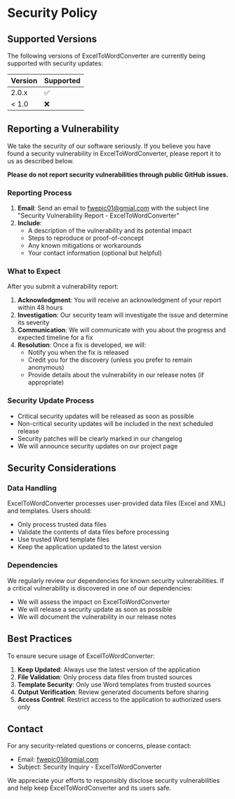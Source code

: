 # Security Policy

## Supported Versions

The following versions of ExcelToWordConverter are currently being supported with security updates:

| Version | Supported          |
| ------- | ------------------ |
| 2.0.x   | :white_check_mark: |
| < 1.0   | :x:                |

## Reporting a Vulnerability

We take the security of our software seriously. If you believe you have found a security vulnerability in ExcelToWordConverter, please report it to us as described below.

**Please do not report security vulnerabilities through public GitHub issues.**

### Reporting Process

1. **Email**: Send an email to fwepic01@gmial.com  with the subject line "Security Vulnerability Report - ExcelToWordConverter"
3. **Include**: 
   - A description of the vulnerability and its potential impact
   - Steps to reproduce or proof-of-concept
   - Any known mitigations or workarounds
   - Your contact information (optional but helpful)

### What to Expect

After you submit a vulnerability report:

1. **Acknowledgment**: You will receive an acknowledgment of your report within 48 hours
2. **Investigation**: Our security team will investigate the issue and determine its severity
3. **Communication**: We will communicate with you about the progress and expected timeline for a fix
4. **Resolution**: Once a fix is developed, we will:
   - Notify you when the fix is released
   - Credit you for the discovery (unless you prefer to remain anonymous)
   - Provide details about the vulnerability in our release notes (if appropriate)

### Security Update Process

- Critical security updates will be released as soon as possible
- Non-critical security updates will be included in the next scheduled release
- Security patches will be clearly marked in our changelog
- We will announce security updates on our project page

## Security Considerations

### Data Handling

ExcelToWordConverter processes user-provided data files (Excel and XML) and templates. Users should:

- Only process trusted data files
- Validate the contents of data files before processing
- Use trusted Word template files
- Keep the application updated to the latest version

### Dependencies

We regularly review our dependencies for known security vulnerabilities. If a critical vulnerability is discovered in one of our dependencies:

- We will assess the impact on ExcelToWordConverter
- We will release a security update as soon as possible
- We will document the vulnerability in our release notes

## Best Practices

To ensure secure usage of ExcelToWordConverter:

1. **Keep Updated**: Always use the latest version of the application
2. **File Validation**: Only process data files from trusted sources
3. **Template Security**: Only use Word templates from trusted sources
4. **Output Verification**: Review generated documents before sharing
5. **Access Control**: Restrict access to the application to authorized users only

## Contact

For any security-related questions or concerns, please contact:

- Email: fwepic01@gmial.com
- Subject: Security Inquiry - ExcelToWordConverter

We appreciate your efforts to responsibly disclose security vulnerabilities and help keep ExcelToWordConverter and its users safe.
